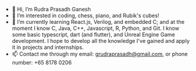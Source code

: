 - 👋 Hi, I’m Rudra Prasadh Ganesh
- 👀 I’m interested in coding, chess, piano, and Rubik's cubes!
- 🌱 I’m currently learning React.js, Verilog, and embedded C; and at the moment I know C, Java, C++, Javascript, R, Python, and Git. I know some basic typescript, dart (and flutter), and Unreal Engine Game development. I hope to develop all the knowledge I've gained and apply it in projects and internships.
- 📫 Contact me through my email: grudraprasadh@gmail.com, or phone number: +65 8178 0206

<!---
Unknown-Blaze/Unknown-Blaze is a ✨ special ✨ repository because its `README.md` (this file) appears on your GitHub profile.
You can click the Preview link to take a look at your changes.
--->
